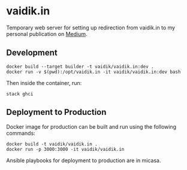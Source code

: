 # vaidik.in

Temporary web server for setting up redirection from vaidik.in to my personal
publication on [Medium][1].

## Development

```
docker build --target builder -t vaidik/vaidik.in:dev .
docker run -v $(pwd):/opt/vaidik.in -it vaidik/vaidik.in:dev bash
```

Then inside the container, run:

```
stack ghci
```

## Deployment to Production

Docker image for production can be built and run using the following commands:

```
docker build -t vaidik/vaidik.in .
docker run -p 3000:3000 -it vaidik/vaidik.in
```

Ansible playbooks for deployment to production are in micasa.

[1]: https://medium.com/vaidikkapoor
